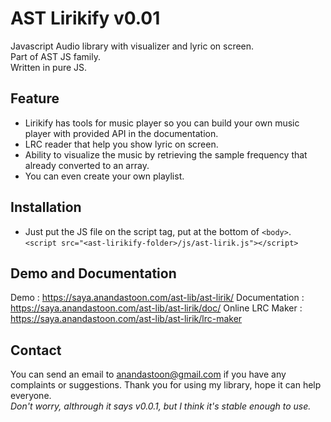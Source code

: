 # AST Lirikify v0.01
Javascript Audio library with visualizer and lyric on screen.<br />
Part of AST JS family.<br />
Written in pure JS.<br />

## Feature
* Lirikify has tools for music player so you can build your own music player with provided API in the documentation.
* LRC reader that help you show lyric on screen.
* Ability to visualize the music by retrieving the sample frequency that already converted to an array.
* You can even create your own playlist.

## Installation
* Just put the JS file on the script tag, put at the bottom of ```<body>```.<br />
```<script src="<ast-lirikify-folder>/js/ast-lirik.js"></script>```

## Demo and Documentation
Demo : https://saya.anandastoon.com/ast-lib/ast-lirik/
Documentation : https://saya.anandastoon.com/ast-lib/ast-lirik/doc/
Online LRC Maker : https://saya.anandastoon.com/ast-lib/ast-lirik/lrc-maker

## Contact
You can send an email to anandastoon@gmail.com if you have any complaints or suggestions. Thank you for using my library, hope it can help everyone.<br />
*Don't worry, althrough it says v0.0.1, but I think it's stable enough to use.*
